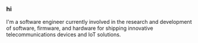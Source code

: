 ### hi
I'm a software engineer currently involved in the research and development of software, firmware, and hardware for shipping innovative telecommunications devices and IoT solutions.
